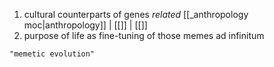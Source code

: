 1. cultural counterparts of genes _related_ [[_anthropology moc|anthropology]] | [[]] | [[]] 
2. purpose of life as fine-tuning of those memes ad infinitum

```query 2021-10-21 17:25
"memetic evolution"
```